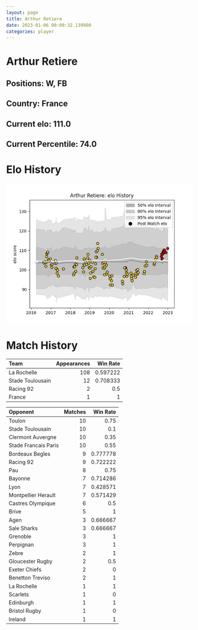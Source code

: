 ```yaml
---  
layout: page  
title: Arthur Retiere  
date: 2023-01-06 00:09:32.139980  
categories: player  
---
```

# Arthur Retiere

## Positions: W, FB

## Country: France

## Current elo: 111.0

## Current Percentile: 74.0

# Elo History


![elo history](history_ArthurRetiere.png)
# Match History


| Team             |   Appearances |   Win Rate |
|:-----------------|--------------:|-----------:|
| La Rochelle      |           108 |   0.597222 |
| Stade Toulousain |            12 |   0.708333 |
| Racing 92        |             2 |   0.5      |
| France           |             1 |   1        |

| Opponent             |   Matches |   Win Rate |
|:---------------------|----------:|-----------:|
| Toulon               |        10 |   0.75     |
| Stade Toulousain     |        10 |   0.1      |
| Clermont Auvergne    |        10 |   0.35     |
| Stade Francais Paris |        10 |   0.55     |
| Bordeaux Begles      |         9 |   0.777778 |
| Racing 92            |         9 |   0.722222 |
| Pau                  |         8 |   0.75     |
| Bayonne              |         7 |   0.714286 |
| Lyon                 |         7 |   0.428571 |
| Montpellier Herault  |         7 |   0.571429 |
| Castres Olympique    |         6 |   0.5      |
| Brive                |         5 |   1        |
| Agen                 |         3 |   0.666667 |
| Sale Sharks          |         3 |   0.666667 |
| Grenoble             |         3 |   1        |
| Perpignan            |         3 |   1        |
| Zebre                |         2 |   1        |
| Gloucester Rugby     |         2 |   0.5      |
| Exeter Chiefs        |         2 |   0        |
| Benetton Treviso     |         2 |   1        |
| La Rochelle          |         1 |   1        |
| Scarlets             |         1 |   0        |
| Edinburgh            |         1 |   1        |
| Bristol Rugby        |         1 |   0        |
| Ireland              |         1 |   1        |